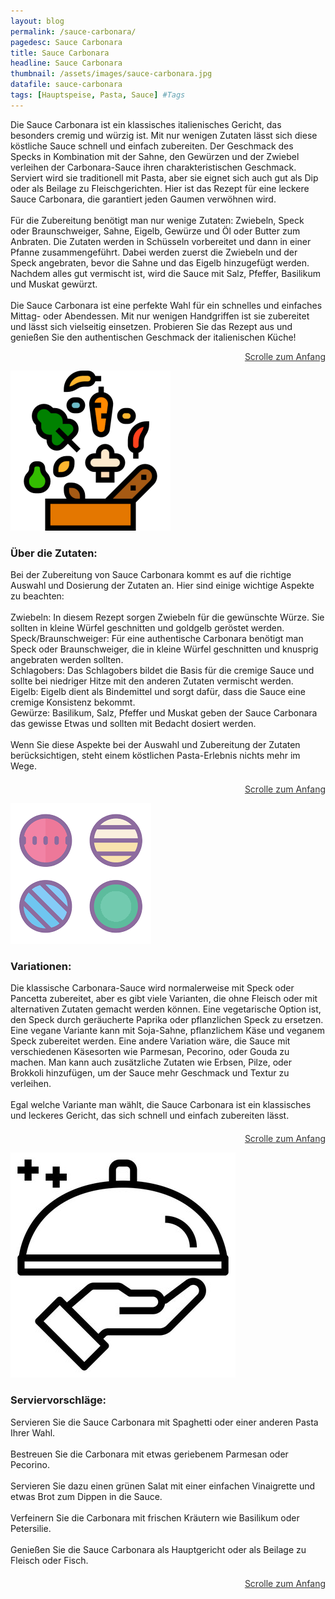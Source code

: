 ```yaml
---
layout: blog
permalink: /sauce-carbonara/
pagedesc: Sauce Carbonara
title: Sauce Carbonara
headline: Sauce Carbonara
thumbnail: /assets/images/sauce-carbonara.jpg
datafile: sauce-carbonara
tags: [Hauptspeise, Pasta, Sauce] #Tags
---
```

<!-- Einleitungstext -->
<p>
    Die Sauce Carbonara ist ein klassisches italienisches Gericht, das besonders cremig und würzig ist. Mit nur wenigen Zutaten lässt sich diese köstliche Sauce schnell und einfach zubereiten. Der Geschmack des Specks in Kombination mit der
    Sahne, den Gewürzen und der Zwiebel verleihen der Carbonara-Sauce ihren charakteristischen Geschmack. Serviert wird sie traditionell mit Pasta, aber sie eignet sich auch gut als Dip oder als Beilage zu Fleischgerichten. Hier ist das
    Rezept für eine leckere Sauce Carbonara, die garantiert jeden Gaumen verwöhnen wird.
    <br />
    <br />
    Für die Zubereitung benötigt man nur wenige Zutaten: Zwiebeln, Speck oder Braunschweiger, Sahne, Eigelb, Gewürze und Öl oder Butter zum Anbraten. Die Zutaten werden in Schüsseln vorbereitet und dann in einer Pfanne zusammengeführt.
    Dabei werden zuerst die Zwiebeln und der Speck angebraten, bevor die Sahne und das Eigelb hinzugefügt werden. Nachdem alles gut vermischt ist, wird die Sauce mit Salz, Pfeffer, Basilikum und Muskat gewürzt.
    <br />
    <br />
    Die Sauce Carbonara ist eine perfekte Wahl für ein schnelles und einfaches Mittag- oder Abendessen. Mit nur wenigen Handgriffen ist sie zubereitet und lässt sich vielseitig einsetzen. Probieren Sie das Rezept aus und genießen Sie den
    authentischen Geschmack der italienischen Küche!
</p>
<p style="text-align: right;">
    <a href="#" style="color: #333">Scrolle zum Anfang <i class="fa-solid fa-chevron-up"></i></a>
</p>
<!-- Zutaten> -->
<div class="row" style="margin-bottom: 20px;">
    <div class="col-12 col-lg-4">
        <img src="/assets/images/zutaten.png" alt="Zutaten" />
    </div>
    <div class="col-12 col-lg">
        <h3>Über die Zutaten:</h3>
        <p>
            Bei der Zubereitung von Sauce Carbonara kommt es auf die richtige Auswahl und Dosierung der Zutaten an. Hier sind einige wichtige Aspekte zu beachten:
            <br />
            <br />
            <i class="fa-regular fa-circle-check"></i> Zwiebeln: In diesem Rezept sorgen Zwiebeln für die gewünschte Würze. Sie sollten in kleine Würfel geschnitten und goldgelb geröstet werden.
            <br />
            <i class="fa-regular fa-circle-check"></i> Speck/Braunschweiger: Für eine authentische Carbonara benötigt man Speck oder Braunschweiger, die in kleine Würfel geschnitten und knusprig angebraten werden sollten.
            <br />
            <i class="fa-regular fa-circle-check"></i> Schlagobers: Das Schlagobers bildet die Basis für die cremige Sauce und sollte bei niedriger Hitze mit den anderen Zutaten vermischt werden.
            <br />
            <i class="fa-regular fa-circle-check"></i> Eigelb: Eigelb dient als Bindemittel und sorgt dafür, dass die Sauce eine cremige Konsistenz bekommt.
            <br />
            <i class="fa-regular fa-circle-check"></i> Gewürze: Basilikum, Salz, Pfeffer und Muskat geben der Sauce Carbonara das gewisse Etwas und sollten mit Bedacht dosiert werden. <br />
            <br />
            Wenn Sie diese Aspekte bei der Auswahl und Zubereitung der Zutaten berücksichtigen, steht einem köstlichen Pasta-Erlebnis nichts mehr im Wege.
        </p>
    </div>
</div>
<p style="text-align: right;">
    <a href="#" style="color: #333">Scrolle zum Anfang <i class="fa-solid fa-chevron-up"></i></a>
</p>
<!-- Variationen -->
<div class="row" style="margin-bottom: 20px;">
    <div class="col-12 col-lg-4">
        <img src="/assets/images/variations.png" alt="Variationen" />
    </div>
    <div class="col-12 col-lg">
        <h3>Variationen:</h3>
        <p>
            Die klassische Carbonara-Sauce wird normalerweise mit Speck oder Pancetta zubereitet, aber es gibt viele Varianten, die ohne Fleisch oder mit alternativen Zutaten gemacht werden können. Eine vegetarische Option ist, den Speck
            durch geräucherte Paprika oder pflanzlichen Speck zu ersetzen. Eine vegane Variante kann mit Soja-Sahne, pflanzlichem Käse und veganem Speck zubereitet werden. Eine andere Variation wäre, die Sauce mit verschiedenen Käsesorten
            wie Parmesan, Pecorino, oder Gouda zu machen. Man kann auch zusätzliche Zutaten wie Erbsen, Pilze, oder Brokkoli hinzufügen, um der Sauce mehr Geschmack und Textur zu verleihen.
            <br />
            <br />
            Egal welche Variante man wählt, die Sauce Carbonara ist ein klassisches und leckeres Gericht, das sich schnell und einfach zubereiten lässt.
        </p>
    </div>
</div>
<p style="text-align: right;">
    <a href="#" style="color: #333">Scrolle zum Anfang <i class="fa-solid fa-chevron-up"></i></a>
</p>
<!-- Serviervorschläge -->
<div class="row" style="margin-bottom: 20px;">
    <div class="col-12 col-lg-4">
        <img src="/assets/images/serving-tips.jpg" alt="Variationen" />
    </div>
    <div class="col-12 col-lg">
        <h3>Serviervorschläge:</h3>
        <p>
            <i class="fa-regular fa-circle-check"></i> Servieren Sie die Sauce Carbonara mit Spaghetti oder einer anderen Pasta Ihrer Wahl. <br />
            <br />
            <i class="fa-regular fa-circle-check"></i> Bestreuen Sie die Carbonara mit etwas geriebenem Parmesan oder Pecorino. <br />
            <br />
            <i class="fa-regular fa-circle-check"></i> Servieren Sie dazu einen grünen Salat mit einer einfachen Vinaigrette und etwas Brot zum Dippen in die Sauce. <br />
            <br />
            <i class="fa-regular fa-circle-check"></i> Verfeinern Sie die Carbonara mit frischen Kräutern wie Basilikum oder Petersilie. <br />
            <br />
            <i class="fa-regular fa-circle-check"></i> Genießen Sie die Sauce Carbonara als Hauptgericht oder als Beilage zu Fleisch oder Fisch.
        </p>
    </div>
</div>
<p style="text-align: right;">
    <a href="#" style="color: #333">Scrolle zum Anfang <i class="fa-solid fa-chevron-up"></i></a>
</p>